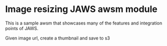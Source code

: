 # Image resizing JAWS awsm module

This is a sample awsm that showcases many of the features and integration points of JAWS.

Given image url, create a thumbnail and save to s3

